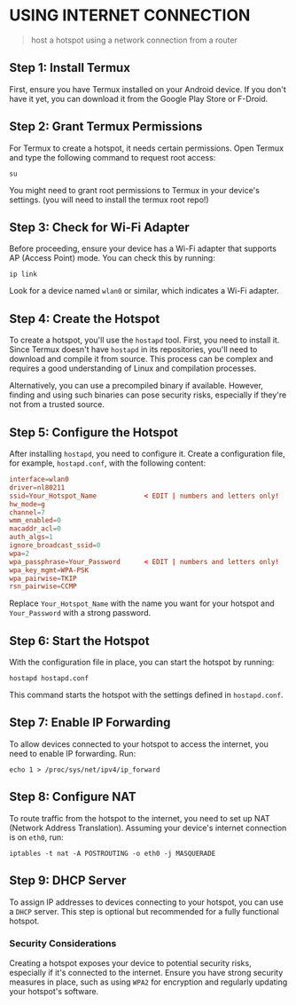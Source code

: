 # USING INTERNET CONNECTION
> host a hotspot using a network connection from a router

## Step 1: Install Termux
First, ensure you have Termux installed on your Android device. If you don't have it yet, you can download it from the Google Play Store or F-Droid.

## Step 2: Grant Termux Permissions
For Termux to create a hotspot, it needs certain permissions. Open Termux and type the following command to request root access:
```
su
``` 
You might need to grant root permissions to Termux in your device's settings. (you will need to install the termux root repo!)

## Step 3: Check for Wi-Fi Adapter
Before proceeding, ensure your device has a Wi-Fi adapter that supports AP (Access Point) mode. You can check this by running:
```
ip link
``` 
Look for a device named `wlan0` or similar, which indicates a Wi-Fi adapter.

## Step 4: Create the Hotspot
To create a hotspot, you'll use the `hostapd` tool. First, you need to install it. Since Termux doesn't have `hostapd` in its repositories, you'll need to download and compile it from source. This process can be complex and requires a good understanding of Linux and compilation processes.

Alternatively, you can use a precompiled binary if available. However, finding and using such binaries can pose security risks, especially if they're not from a trusted source.

## Step 5: Configure the Hotspot
After installing `hostapd`, you need to configure it. Create a configuration file, for example, `hostapd.conf`, with the following content:

```conf
interface=wlan0
driver=nl80211
ssid=Your_Hotspot_Name            < EDIT | numbers and letters only!
hw_mode=g
channel=7
wmm_enabled=0
macaddr_acl=0
auth_algs=1
ignore_broadcast_ssid=0
wpa=2
wpa_passphrase=Your_Password      < EDIT | numbers and letters only!
wpa_key_mgmt=WPA-PSK
wpa_pairwise=TKIP
rsn_pairwise=CCMP
```

Replace `Your_Hotspot_Name` with the name you want for your hotspot and `Your_Password` with a strong password.

## Step 6: Start the Hotspot
With the configuration file in place, you can start the hotspot by running:
```
hostapd hostapd.conf
```
This command starts the hotspot with the settings defined in `hostapd.conf`.


## Step 7: Enable IP Forwarding
To allow devices connected to your hotspot to access the internet, you need to enable IP forwarding. Run:
```
echo 1 > /proc/sys/net/ipv4/ip_forward
```

## Step 8: Configure NAT
To route traffic from the hotspot to the internet, you need to set up NAT (Network Address Translation). Assuming your device's internet connection is on `eth0`, run:
```
iptables -t nat -A POSTROUTING -o eth0 -j MASQUERADE
```

## Step 9: DHCP Server
To assign IP addresses to devices connecting to your hotspot, you can use a `DHCP` server. This step is optional but recommended for a fully functional hotspot.

### Security Considerations
Creating a hotspot exposes your device to potential security risks, especially if it's connected to the internet. Ensure you have strong security measures in place, such as using `WPA2` for encryption and regularly updating your hotspot's software.

## 





